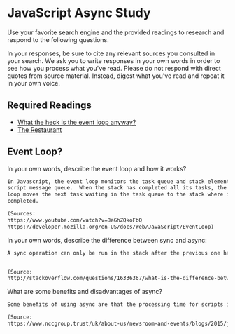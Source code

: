 # JavaScript Async Study

Use your favorite search engine and the provided readings to research and
respond to the following questions.

In your responses, be sure to cite any relevant sources you consulted in your
search. We ask you to write responses in your own words in order to see how you
process what you've read. Please do not respond with direct quotes from source
material. Instead, digest what you've read and repeat it in your own voice.

## Required Readings

-   [What the heck is the event loop anyway?](https://www.youtube.com/watch?v=8aGhZQkoFbQ)
-   [The Restaurant](https://www.codeschool.com/blog/2014/10/30/understanding-node-js/)

## Event Loop?

In your own words, describe the event loop and how it works?

```md
In Javascript, the event loop monitors the task queue and stack elements of the
script message queue.  When the stack has completed all its tasks, the event
loop moves the next task waiting in the task queue to the stack where it can be
completed.

(Sources:
https://www.youtube.com/watch?v=8aGhZQkoFbQ
https://developer.mozilla.org/en-US/docs/Web/JavaScript/EventLoop)
```

In your own words, describe the difference between sync and async:

```md
A sync operation can only be run in the stack after the previous one has been completed and cleared.  Async operations can run simultaneously and don't need to wait for other tasks to be completed to be initiated.


(Source:
http://stackoverflow.com/questions/16336367/what-is-the-difference-between-synchronous-and-asynchronous-programming-in-node)
```

What are some benefits and disadvantages of async?

```md
Some benefits of using async are that the processing time for scripts is decreased via allowing tasks to run concurrently, and the css can be run earlier.  Disadvantages include that the order in which scripts are executed can't be controlled which creates issues if files are dependant on each other to run as intended and potentially limits a developer's vision for how code should execute.

(Source:
https://www.nccgroup.trust/uk/about-us/newsroom-and-events/blogs/2015/july/what-are-the-benefits-and-drawbacks-of-loading-javascript-asynchronously/)  
```
